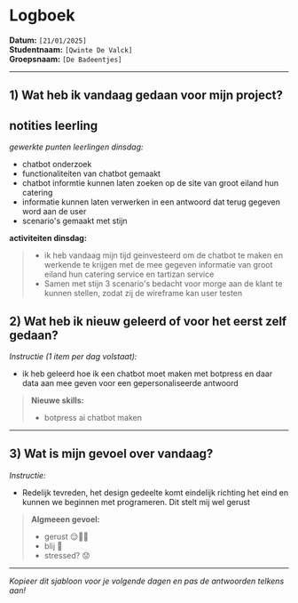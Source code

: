 # Logboek

**Datum:** `[21/01/2025]`  
**Studentnaam:** `[Qwinte De Valck]`  
**Groepsnaam:** `[De Badeentjes]`

---

## 1) Wat heb ik vandaag gedaan voor mijn project?

## notities leerling

*gewerkte punten leerlingen dinsdag:*
- chatbot onderzoek
- functionaliteiten van chatbot gemaakt
- chatbot informtie kunnen laten zoeken op de site van groot eiland hun catering
- informatie kunnen laten verwerken in een antwoord dat terug gegeven word aan de user
- scenario's gemaakt met stijn

**activiteiten dinsdag:**
> - ik heb vandaag mijn tijd geinvesteerd om de chatbot te maken en werkende te krijgen met de mee gegeven informatie van groot eiland hun catering service en tartizan service
> - Samen met stijn 3 scenario's bedacht voor morge aan de klant te kunnen stellen, zodat zij de wireframe kan user testen


## 2) Wat heb ik nieuw geleerd of voor het eerst zelf gedaan?

*Instructie (1 item per dag volstaat):*  
- ik heb geleerd hoe ik een chatbot moet maken met botpress en daar data aan mee geven voor een gepersonaliseerde antwoord

> **Nieuwe skills:**  
> - botpress ai chatbot maken

---

## 3) Wat is mijn gevoel over vandaag?

*Instructie:*  
- Redelijk tevreden, het design gedeelte komt eindelijk richting het eind en kunnen we beginnen met programeren. Dit stelt mij wel gerust


> **Algmeeen gevoel:**  
> - gerust 😌😮‍💨
> - blij 🙂
> - stressed? 😟

---

*Kopieer dit sjabloon voor je volgende dagen en pas de antwoorden telkens aan!*

